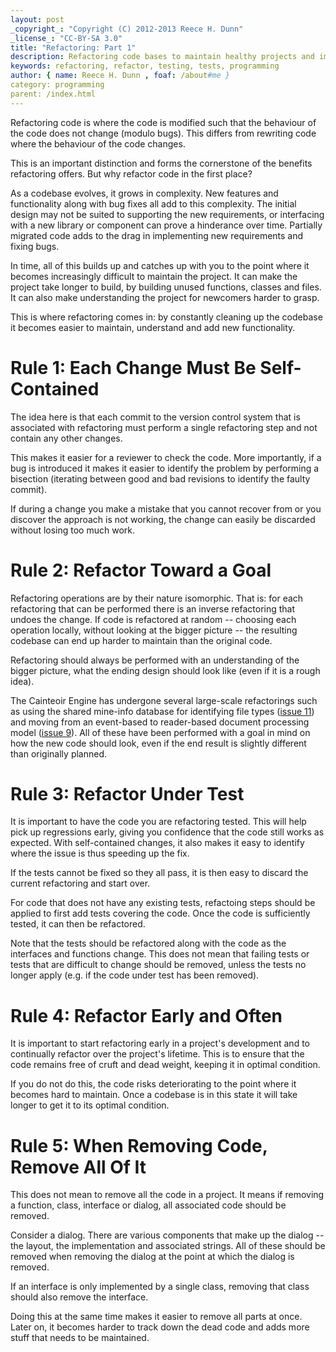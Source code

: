 ```yaml
---
layout: post
_copyright_: "Copyright (C) 2012-2013 Reece H. Dunn"
_license_: "CC-BY-SA 3.0"
title: "Refactoring: Part 1"
description: Refactoring code bases to maintain healthy projects and implementing new features.
keywords: refactoring, refactor, testing, tests, programming
author: { name: Reece H. Dunn , foaf: /about#me }
category: programming
parent: /index.html
---
```


Refactoring code is where the code is modified such that the behaviour of the
code does not change (modulo bugs). This differs from rewriting code where the
behaviour of the code changes.

This is an important distinction and forms the cornerstone of the benefits
refactoring offers. But why refactor code in the first place?

As a codebase evolves, it grows in complexity. New features and functionality
along with bug fixes all add to this complexity. The initial design may not
be suited to supporting the new requirements, or interfacing with a new
library or component can prove a hinderance over time. Partially migrated
code adds to the drag in implementing new requirements and fixing bugs.

In time, all of this builds up and catches up with you to the point where
it becomes increasingly difficult to maintain the project. It can make
the project take longer to build, by building unused functions, classes
and files. It can also make understanding the project for newcomers harder
to grasp.

This is where refactoring comes in: by constantly cleaning up the codebase
it becomes easier to maintain, understand and add new functionality.

# Rule 1: Each Change Must Be Self-Contained

The idea here is that each commit to the version control system that is
associated with refactoring must perform a single refactoring step and
not contain any other changes.

This makes it easier for a reviewer to check the code. More importantly,
if a bug is introduced it makes it easier to identify the problem by
performing a bisection (iterating between good and bad revisions to
identify the faulty commit).

If during a change you make a mistake that you cannot recover from or
you discover the approach is not working, the change can easily be
discarded without losing too much work.

# Rule 2: Refactor Toward a Goal

Refactoring operations are by their nature isomorphic. That is: for each
refactoring that can be performed there is an inverse refactoring that
undoes the change. If code is refactored at random -- choosing each
operation locally, without looking at the bigger picture -- the resulting
codebase can end up harder to maintain than the original code.

Refactoring should always be performed with an understanding of the bigger
picture, what the ending design should look like (even if it is a rough
idea).

The Cainteoir Engine has undergone several large-scale refactorings such as
using the shared mine-info database for identifying file types
([issue 11](https://github.com/rhdunn/cainteoir-engine/issues/11)) and moving
from an event-based to reader-based document processing model
([issue 9](https://github.com/rhdunn/cainteoir-engine/issues/9)). All of these
have been performed with a goal in mind on how the new code should look, even
if the end result is slightly different than originally planned.

# Rule 3: Refactor Under Test

It is important to have the code you are refactoring tested. This will help
pick up regressions early, giving you confidence that the code still works as
expected. With self-contained changes, it also makes it easy to identify where
the issue is thus speeding up the fix.

If the tests cannot be fixed so they all pass, it is then easy to discard the
current refactoring and start over.

For code that does not have any existing tests, refactoing steps should be
applied to first add tests covering the code. Once the code is sufficiently
tested, it can then be refactored.

Note that the tests should be refactored along with the code as the interfaces
and functions change. This does not mean that failing tests or tests that are
difficult to change should be removed, unless the tests no longer apply (e.g.
if the code under test has been removed).

# Rule 4: Refactor Early and Often

It is important to start refactoring early in a project's development and to
continually refactor over the project's lifetime. This is to ensure that the
code remains free of cruft and dead weight, keeping it in optimal condition.

If you do not do this, the code risks deteriorating to the point where it
becomes hard to maintain. Once a codebase is in this state it will take longer
to get it to its optimal condition.

# Rule 5: When Removing Code, Remove All Of It

This does not mean to remove all the code in a project. It means if removing
a function, class, interface or dialog, all associated code should be removed.

Consider a dialog. There are various components that make up the dialog -- the
layout, the implementation and associated strings. All of these should be
removed when removing the dialog at the point at which the dialog is removed.

If an interface is only implemented by a single class, removing that class
should also remove the interface.

Doing this at the same time makes it easier to remove all parts at once. Later
on, it becomes harder to track down the dead code and adds more stuff that
needs to be maintained.
